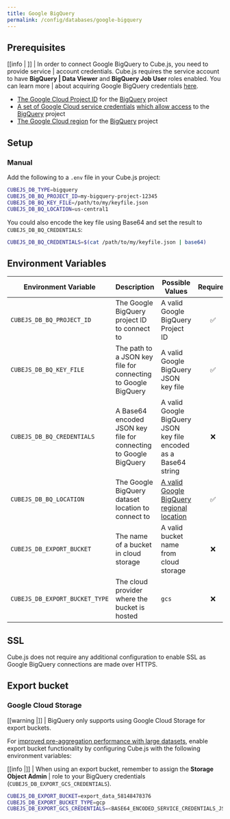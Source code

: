 ```yaml
---
title: Google BigQuery
permalink: /config/databases/google-bigquery
---
```


## Prerequisites

<!-- prettier-ignore-start -->
[[info | ]]
| In order to connect Google BigQuery to Cube.js, you need to provide service
| account credentials. Cube.js requires the service account to have **BigQuery
| Data Viewer** and **BigQuery Job User** roles enabled. You can learn more
| about acquiring Google BigQuery credentials [here][bq-docs-getting-started].
<!-- prettier-ignore-end -->

- [The Google Cloud Project ID][google-cloud-docs-projects] for the
  [BigQuery][bq] project
- [A set of Google Cloud service credentials][google-support-create-svc-account]
  [which allow access][bq-docs-getting-started] to the [BigQuery][bq] project
- [The Google Cloud region][bq-docs-regional-locations] for the [BigQuery][bq]
  project

## Setup

### Manual

Add the following to a `.env` file in your Cube.js project:

```bash
CUBEJS_DB_TYPE=bigquery
CUBEJS_DB_BQ_PROJECT_ID=my-bigquery-project-12345
CUBEJS_DB_BQ_KEY_FILE=/path/to/my/keyfile.json
CUBEJS_DB_BQ_LOCATION=us-central1
```

You could also encode the key file using Base64 and set the result to
`CUBEJS_DB_BQ_CREDENTIALS`:

```bash
CUBEJS_DB_BQ_CREDENTIALS=$(cat /path/to/my/keyfile.json | base64)
```

## Environment Variables

| Environment Variable           | Description                                                      | Possible Values                                                         | Required |
| ------------------------------ | ---------------------------------------------------------------- | ----------------------------------------------------------------------- | :------: |
| `CUBEJS_DB_BQ_PROJECT_ID`      | The Google BigQuery project ID to connect to                     | A valid Google BigQuery Project ID                                      |    ✅    |
| `CUBEJS_DB_BQ_KEY_FILE`        | The path to a JSON key file for connecting to Google BigQuery    | A valid Google BigQuery JSON key file                                   |    ✅    |
| `CUBEJS_DB_BQ_CREDENTIALS`     | A Base64 encoded JSON key file for connecting to Google BigQuery | A valid Google BigQuery JSON key file encoded as a Base64 string        |    ❌    |
| `CUBEJS_DB_BQ_LOCATION`        | The Google BigQuery dataset location to connect to               | [A valid Google BigQuery regional location][bq-docs-regional-locations] |    ✅    |
| `CUBEJS_DB_EXPORT_BUCKET`      | The name of a bucket in cloud storage                            | A valid bucket name from cloud storage                                  |    ❌    |
| `CUBEJS_DB_EXPORT_BUCKET_TYPE` | The cloud provider where the bucket is hosted                    | `gcs`                                                                   |    ❌    |

## SSL

Cube.js does not require any additional configuration to enable SSL as Google
BigQuery connections are made over HTTPS.

## Export bucket

### Google Cloud Storage

<!-- prettier-ignore-start -->
[[warning |]]
| BigQuery only supports using Google Cloud Storage for export buckets.
<!-- prettier-ignore-end -->

For [improved pre-aggregation performance with large
datasets][ref-caching-large-preaggs], enable export bucket functionality by
configuring Cube.js with the following environment variables:

<!-- prettier-ignore-start -->
[[info |]]
| When using an export bucket, remember to assign the **Storage Object Admin**
| role to your BigQuery credentials (`CUBEJS_DB_EXPORT_GCS_CREDENTIALS`).
<!-- prettier-ignore-end -->

```bash
CUBEJS_DB_EXPORT_BUCKET=export_data_58148478376
CUBEJS_DB_EXPORT_BUCKET_TYPE=gcp
CUBEJS_DB_EXPORT_GCS_CREDENTIALS=<BASE64_ENCODED_SERVICE_CREDENTIALS_JSON>
```

[bq]: https://cloud.google.com/bigquery
[bq-docs-getting-started]:
  https://cloud.google.com/docs/authentication/getting-started
[bq-docs-credentials]:
  https://console.cloud.google.com/apis/credentials/serviceaccountkey
[bq-docs-regional-locations]:
  https://cloud.google.com/bigquery/docs/locations#regional-locations
[google-cloud-docs-projects]:
  https://cloud.google.com/resource-manager/docs/creating-managing-projects#before_you_begin
[google-support-create-svc-account]:
  https://support.google.com/a/answer/7378726?hl=en
[ref-caching-large-preaggs]: /using-pre-aggregations#large-pre-aggregations
[ref-env-var]: /reference/environment-variables#database-connection
